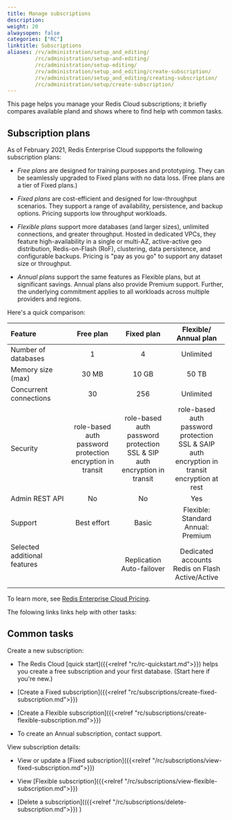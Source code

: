 ```yaml
---
title: Manage subscriptions
description: 
weight: 20
alwaysopen: false
categories: ["RC"]
linktitle: Subscriptions
aliases: /rv/administration/setup_and_editing/
         /rc/administration/setup-and-editing/
         /rc/administration/setup-editing/
         /rv/administration/setup_and_editing/create-subscription/
         /rv/administration/setup_and_editing/creating-subscription/
         /rc/administration/setup/create-subscription/
---
```


This page helps you manage your Redis Cloud subscriptions; it briefly compares available pland and shows where to find help wth common tasks.

## Subscription plans

As of February 2021, Redis Enterprise Cloud suppports the following subscription plans:

- _Free plans_ are designed for training purposes and prototyping.  They can be seamlessly upgraded to Fixed plans with no data loss.  (Free plans are a tier of Fixed plans.)

- _Fixed plans_ are cost-efficient and designed for low-throughput scenarios.  They support a range of availability, persistence, and backup options.  Pricing supports low throughput workloads.

- _Flexible plans_ support more databases (and larger sizes), unlimited connections, and greater throughput.  Hosted in dedicated VPCs, they feature high-availability in a single or multi-AZ, active-active geo distribution, Redis-on-Flash (RoF), clustering, data persistence, and configurable backups.  Pricing is "pay as you go" to support any dataset size or throughput.

- _Annual plans_ support the same features as Flexible plans, but at significant savings.  Annual plans also provide Premium support.  Further, the underlying commitment applies to all workloads across multiple providers and regions.

Here's a quick comparison:

| Feature | Free plan | Fixed plan | Flexible/<br/>Annual plan |
|:-----|:-------:|:----:|:-----:|
| Number of databases | 1 | 4 | Unlimited |
| Memory size (max) | 30 MB | 10 GB | 50 TB |
| Concurrent connections | 30 | 256 | Unlimited |
| Security | role-based auth<br/>password protection<br/>encryption in transit | role-based auth<br/>password protection<br/>SSL & SIP auth<br/>encryption in transit | role-based auth<br/>password protection<br/>SSL & SAIP auth<br/>encryption in transit<br/>encryption at rest |
| Admin REST API | No | No | Yes |  
| Support | Best effort | Basic | Flexible: Standard<br/>Annual: Premium |
| Selected additional features<br/> <br/> <br/>|| Replication<br/>Auto-failover<br /> | Dedicated accounts<br>Redis on Flash<br/>Active/Active<br/> |   

To learn more, see [Redis Enterprise Cloud Pricing](https://redislabs.com/redis-enterprise-cloud/pricing/).


The folowing links links help with other tasks:

## Common tasks

Create a new subscription:

- The Redis Cloud [quick start]({{<relref "rc/rc-quickstart.md">}}) helps you create a free subscription and your first database.  (Start here if you're new.)

- [Create a Fixed subscription]({{<relref "rc/subscriptions/create-fixed-subscription.md">}})

- [Create a Flexible subscription]({{<relref "rc/subscriptions/create-flexible-subscription.md">}})

- To create an Annual subscription, contact support.

View subscription details:

- View or update a [Fixed subscription]({{<relref "/rc/subscriptions/view-fixed-subscription.md">}})

- View [Flexible subscription]({{<relref "/rc/subscriptions/view-flexible-subscription.md">}})

- [Delete a subscription](({{<relref "/rc/subscriptions/delete-subscription.md">}})
)

